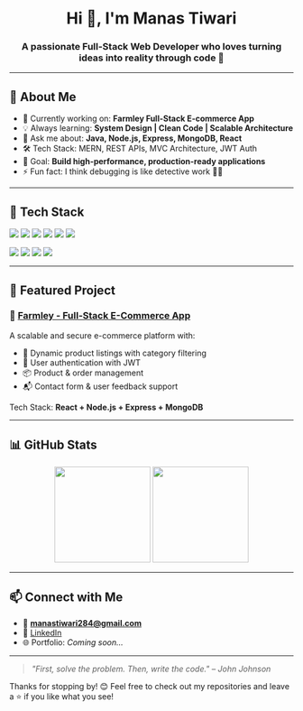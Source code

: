 <h1 align="center">Hi 👋, I'm Manas Tiwari</h1>
<h3 align="center">A passionate Full-Stack Web Developer who loves turning ideas into reality through code 🚀</h3>

---

## 🌟 About Me

- 🔭 Currently working on: **Farmley Full-Stack E-commerce App**
- 💡 Always learning: **System Design | Clean Code | Scalable Architecture**
- 💬 Ask me about: **Java, Node.js, Express, MongoDB, React**
- 🛠️ Tech Stack: MERN, REST APIs, MVC Architecture, JWT Auth
- 🎯 Goal: **Build high-performance, production-ready applications**
- ⚡ Fun fact: I think debugging is like detective work 🕵️‍♂️

---

## 🧰 Tech Stack

<p>
  <img src="https://img.shields.io/badge/Java-%23ED8B00?style=for-the-badge&logo=java&logoColor=white" />
  <img src="https://img.shields.io/badge/JavaScript-%23F7DF1E?style=for-the-badge&logo=javascript&logoColor=black" />
  <img src="https://img.shields.io/badge/Node.js-%23339933?style=for-the-badge&logo=node.js&logoColor=white" />
  <img src="https://img.shields.io/badge/Express.js-%23000000?style=for-the-badge&logo=express&logoColor=white" />
  <img src="https://img.shields.io/badge/MongoDB-%2347A248?style=for-the-badge&logo=mongodb&logoColor=white" />
  <img src="https://img.shields.io/badge/React-%2361DAFB?style=for-the-badge&logo=react&logoColor=black" />
</p>

<p>
  <img src="https://img.shields.io/badge/Git-%23F05032?style=for-the-badge&logo=git&logoColor=white" />
  <img src="https://img.shields.io/badge/GitHub-%23121011?style=for-the-badge&logo=github&logoColor=white" />
  <img src="https://img.shields.io/badge/Postman-%23FF6C37?style=for-the-badge&logo=postman&logoColor=white" />
  <img src="https://img.shields.io/badge/VS%20Code-%23007ACC?style=for-the-badge&logo=visual-studio-code&logoColor=white" />
</p>

---

## 📌 Featured Project

### 🔗 [Farmley - Full-Stack E-Commerce App](https://github.com/manas284/lnd)
A scalable and secure e-commerce platform with:
- 🛒 Dynamic product listings with category filtering  
- 🔐 User authentication with JWT  
- 📦 Product & order management  
- 📬 Contact form & user feedback support  

Tech Stack: **React + Node.js + Express + MongoDB**

---

## 📊 GitHub Stats

<p align="center">
  <img src="https://github-readme-stats.vercel.app/api?username=manas284&show_icons=true&theme=github_dark&hide_border=true" height="170" />
  <img src="https://github-readme-stats.vercel.app/api/top-langs/?username=manas284&layout=compact&theme=github_dark&hide_border=true" height="170" />
</p>

---

## 📫 Connect with Me

- 📧 **manastiwari284@gmail.com**
- 💼 [LinkedIn](https://www.linkedin.com/in/contactmanas/)
- 🌐 Portfolio: *Coming soon...*

---

> *"First, solve the problem. Then, write the code." – John Johnson*

Thanks for stopping by! 😊 Feel free to check out my repositories and leave a ⭐ if you like what you see!

